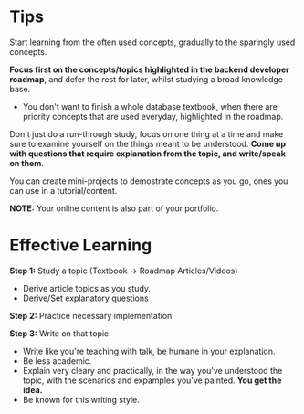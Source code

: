 # Tips
Start learning from the often used concepts, gradually to the sparingly used concepts.

**Focus first on the concepts/topics highlighted in the backend developer roadmap**, and defer the rest for later, whilst studying a broad knowledge base. 
- You don't want to finish a whole database textbook, when there are priority concepts that are used everyday, highlighted in the roadmap.

Don't just do a run-through study, focus on one thing at a time and make sure to examine yourself on the things meant to be understood. **Come up with questions that require explanation from the topic, and write/speak on them**.

You can create mini-projects to demostrate concepts as you go, ones you can use in a tutorial/content.

**NOTE:** Your online content is also part of your portfolio.

# Effective Learning
**Step 1:** Study a topic (Textbook -> Roadmap Articles/Videos)
- Derive article topics as you study.
- Derive/Set explanatory questions

**Step 2:** Practice necessary implementation

**Step 3:** Write on that topic
- Write like you're teaching with talk, be humane in your explanation.
- Be less academic.
- Explain very cleary and practically, in the way you've understood the topic, with the scenarios and expamples you've painted. **You get the idea.**
- Be known for this writing style.